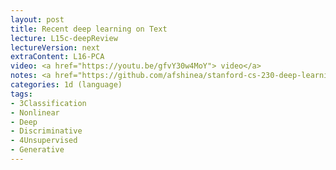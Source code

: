 ```yaml
---
layout: post
title: Recent deep learning on Text
lecture: L15c-deepReview 
lectureVersion: next
extraContent: L16-PCA 
video: <a href="https://youtu.be/gfvY30w4MoY"> video</a> 
notes: <a href="https://github.com/afshinea/stanford-cs-230-deep-learning"> DNN Cheatsheets </a> 
categories: 1d (language)
tags:
- 3Classification
- Nonlinear
- Deep
- Discriminative
- 4Unsupervised
- Generative
---
```

